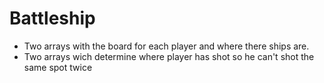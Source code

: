 # Battleship

- Two arrays with the board for each player and where there ships are. 
- Two arrays wich determine where player has shot so he can't shot the same spot twice
